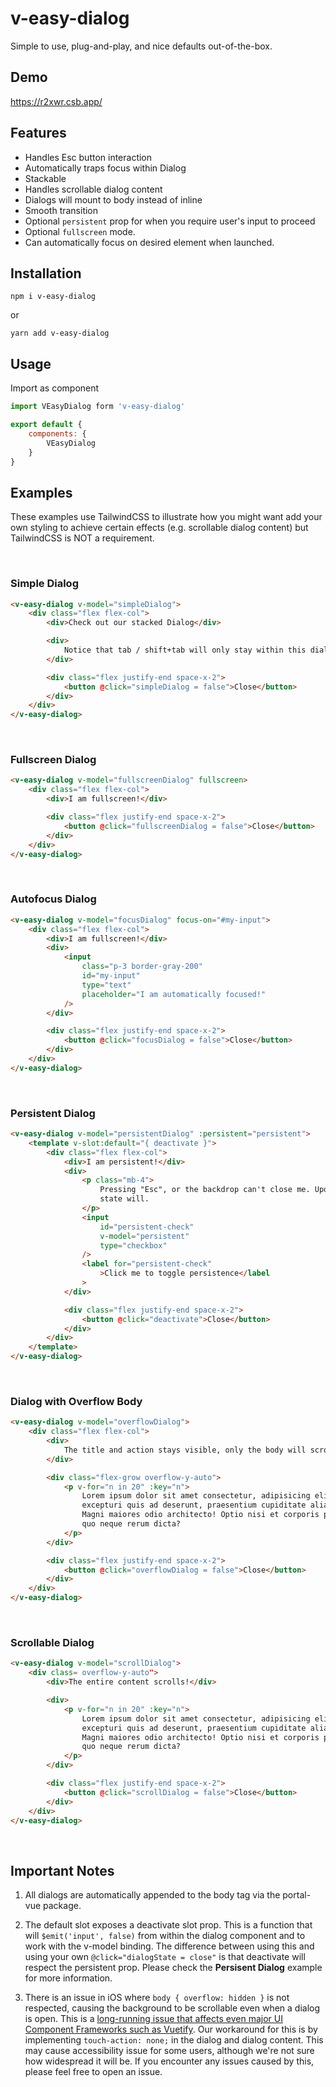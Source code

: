 # v-easy-dialog

Simple to use, plug-and-play, and nice defaults out-of-the-box.

## Demo

https://r2xwr.csb.app/

## Features

-   Handles Esc button interaction
-   Automatically traps focus within Dialog
-   Stackable
-   Handles scrollable dialog content
-   Dialogs will mount to body instead of inline
-   Smooth transition
-   Optional `persistent` prop for when you require user's input to proceed
-   Optional `fullscreen` mode.
-   Can automatically focus on desired element when launched.

## Installation

`npm i v-easy-dialog`

or

`yarn add v-easy-dialog`

## Usage

Import as component

```javascript
import VEasyDialog form 'v-easy-dialog'

export default {
    components: {
        VEasyDialog
    }
}
```

## Examples

These examples use TailwindCSS to illustrate how you might want add your own styling to achieve certain effects (e.g. scrollable dialog content) but TailwindCSS is NOT a requirement.

<br/>

### Simple Dialog

```html
<v-easy-dialog v-model="simpleDialog">
    <div class="flex flex-col">
        <div>Check out our stacked Dialog</div>

        <div>
            Notice that tab / shift+tab will only stay within this dialog.
        </div>

        <div class="flex justify-end space-x-2">
            <button @click="simpleDialog = false">Close</button>
        </div>
    </div>
</v-easy-dialog>
```

<br/>

### Fullscreen Dialog

```html
<v-easy-dialog v-model="fullscreenDialog" fullscreen>
    <div class="flex flex-col">
        <div>I am fullscreen!</div>

        <div class="flex justify-end space-x-2">
            <button @click="fullscreenDialog = false">Close</button>
        </div>
    </div>
</v-easy-dialog>
```

<br/>

### Autofocus Dialog

```html
<v-easy-dialog v-model="focusDialog" focus-on="#my-input">
    <div class="flex flex-col">
        <div>I am fullscreen!</div>
        <div>
            <input
                class="p-3 border-gray-200"
                id="my-input"
                type="text"
                placeholder="I am automatically focused!"
            />
        </div>

        <div class="flex justify-end space-x-2">
            <button @click="focusDialog = false">Close</button>
        </div>
    </div>
</v-easy-dialog>
```

<br/>

### Persistent Dialog

```html
<v-easy-dialog v-model="persistentDialog" :persistent="persistent">
    <template v-slot:default="{ deactivate }">
        <div class="flex flex-col">
            <div>I am persistent!</div>
            <div>
                <p class="mb-4">
                    Pressing "Esc", or the backdrop can't close me. Updating my
                    state will.
                </p>
                <input
                    id="persistent-check"
                    v-model="persistent"
                    type="checkbox"
                />
                <label for="persistent-check"
                    >Click me to toggle persistence</label
                >
            </div>

            <div class="flex justify-end space-x-2">
                <button @click="deactivate">Close</button>
            </div>
        </div>
    </template>
</v-easy-dialog>
```

<br/>

### Dialog with Overflow Body

```html
<v-easy-dialog v-model="overflowDialog">
    <div class="flex flex-col">
        <div>
            The title and action stays visible, only the body will scroll!
        </div>

        <div class="flex-grow overflow-y-auto">
            <p v-for="n in 20" :key="n">
                Lorem ipsum dolor sit amet consectetur, adipisicing elit. Qui
                excepturi quis ad deserunt, praesentium cupiditate alias saepe!
                Magni maiores odio architecto! Optio nisi et corporis possimus
                quo neque rerum dicta?
            </p>
        </div>

        <div class="flex justify-end space-x-2">
            <button @click="overflowDialog = false">Close</button>
        </div>
    </div>
</v-easy-dialog>
```

<br/>

### Scrollable Dialog

```html
<v-easy-dialog v-model="scrollDialog">
    <div class= overflow-y-auto">
        <div>The entire content scrolls!</div>

        <div>
            <p v-for="n in 20" :key="n">
                Lorem ipsum dolor sit amet consectetur, adipisicing elit. Qui
                excepturi quis ad deserunt, praesentium cupiditate alias saepe!
                Magni maiores odio architecto! Optio nisi et corporis possimus
                quo neque rerum dicta?
            </p>
        </div>

        <div class="flex justify-end space-x-2">
            <button @click="scrollDialog = false">Close</button>
        </div>
    </div>
</v-easy-dialog>
```

<br/>

## Important Notes

1. All dialogs are automatically appended to the body tag via the portal-vue package.

2. The default slot exposes a deactivate slot prop. This is a function that will `$emit('input', false)` from within the dialog component and to work with the v-model binding. The difference between using this and using your own `@click="dialogState = close"` is that deactivate will respect the persistent prop. Please check the **Persisent Dialog** example for more information.

3. There is an issue in iOS where `body { overflow: hidden }` is not respected, causing the background to be scrollable even when a dialog is open. This is a [long-running issue that affects even major UI Component Frameworks such as Vuetify](https://github.com/vuetifyjs/vuetify/issues/3875). Our workaround for this is by implementing `touch-action: none;` in the dialog and dialog content. This may cause accessibility issue for some users, although we're not sure how widespread it will be. If you encounter any issues caused by this, please feel free to open an issue.
